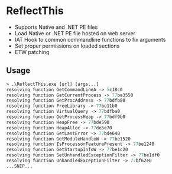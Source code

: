 # ReflectThis
- Supports Native and .NET PE files
- Load Native or .NET PE file hosted on web server
- IAT Hook to common commandline functions to fix arguments
- Set proper permissions on loaded sections
- ETW patching

## Usage
```ps
> .\ReflectThis.exe [url] [args...]
resolving function GetCommandLineA -> 5c18c0
resolving function GetCurrentProcess -> 77be3550
resolving function GetProcAddress -> 77bdfb80
resolving function FreeLibrary -> 77be11b0
resolving function VirtualQuery -> 77bdfba0
resolving function GetProcessHeap -> 77bdf9b0
resolving function HeapFree -> 77bde590
resolving function HeapAlloc -> 77de5e70
resolving function GetLastError -> 77bde640
resolving function GetModuleHandleW -> 77be1520
resolving function IsProcessorFeaturePresent -> 77be1240
resolving function GetStartupInfoW -> 77be1c20
resolving function SetUnhandledExceptionFilter -> 77be1df0
resolving function UnhandledExceptionFilter -> 77bf62e0
...SNIP...
```
